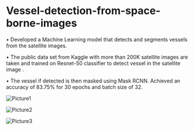 # Vessel-detection-from-space-borne-images

• Developed a Machine Learning model that detects and segments vessels from the satellite images. 

• The public data set from Kaggle with more than 200K satellite images are taken and trained on Resnet-50 classifier to detect vessel in the satellite image .

• The vessel if detected is then masked using Mask RCNN. Achieved an accuracy of 83.75% for 30 epochs and batch size of 32.

![Picture1](https://user-images.githubusercontent.com/60382626/179177923-97002427-e75a-4285-8d5a-a0291955de90.jpg)

![Picture2](https://user-images.githubusercontent.com/60382626/179177933-eb90c8bd-d125-46da-8a00-874a047df8fc.jpg)

![Picture3](https://user-images.githubusercontent.com/60382626/179177958-4c31b3a7-ccef-4323-acbd-cdaeb75d77e5.jpg)
